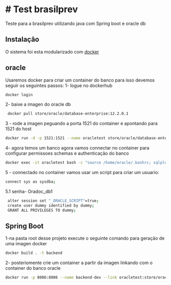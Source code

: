 # # Test brasilprev

Teste para a brasilprev utilizando java com Spring boot e oracle db 
## Instalação

O sistema foi esta modularizado com [docker](https://docs.docker.com/get-docker/)
## oracle
Usaremos docker para criar um container do banco para isso devemos seguir os seguintes passos:
1- logue no dockerhub
```bash
docker login
```
2- baixe a imagen do oracle db
```bash
 docker pull store/oracle/database-enterprise:12.2.0.1
```
3 - rode a imagen peguando a porta 1521 do container e apontando para 1521 do host
 ```bash
 docker run -d -p 1521:1521 --name oracletest store/oracle/database-enterprise:12.2.0.1
```
4- agora temos um banco agora vamos connectar no container para configurar permissoes schemas e authenticação do banco 
 ```bash
 docker exec -it oracletest bash -c "source /home/oracle/.bashrc; sqlplus /nolog"
```
5 - connectado no container vamos usar um script para criar um usuario:
 ```bash
 connect sys as sysdba;
 ```
 5.1 senha- Oradoc_db1
 ```bash
  alter session set "_ORACLE_SCRIPT"=true;
  create user dummy identified by dummy;
  GRANT ALL PRIVILEGES TO dummy;
  ```
## Spring Boot
1-na pasta root desse projeto execute o seguinte comando para geração de uma imagen docker
```bash
docker build . -t backend
```
2- posteriomente crie um container a partir da imagen linkando com o container do banco oracle
```bash
docker run -p 8086:8086 --name backend-dev --link oracletest:store/oracle/database-enterprise -d backend
```
